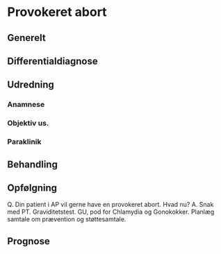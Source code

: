# Provokeret abort
## Generelt


## Differentialdiagnose


## Udredning
### Anamnese

### Objektiv us.

### Paraklinik

## Behandling


## Opfølgning
Q. Din patient i AP vil gerne have en provokeret abort. Hvad nu?
A. Snak med PT. Graviditetstest. GU, pod for Chlamydia og Gonokokker. Planlæg samtale om prævention og støttesamtale.

## Prognose


<!-- #anki/tag/med/Gynecology #anki/deck/Medicine #anki/tag/med/Obstetrics #anki/tag/med/GP -->

<!-- {BearID:FA7B6E10-662B-4689-9CD9-970E43609353-41500-00003AD8C3140A85} -->
